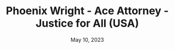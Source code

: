 ---
layout: nds
title: "Phoenix Wright - Ace Attorney - Justice for All (USA)"
categories:
 - approved
 - nds
 - universal
 - safe
tags:
- ace attorney
date: May 10, 2023
permalink: /games/ace-attorney-jfa/play/details
publisher: Capcom
gid: ace-attorney-jfa
---